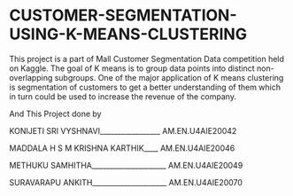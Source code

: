 # CUSTOMER-SEGMENTATION-USING-K-MEANS-CLUSTERING
This project is a part of Mall Customer Segmentation Data competition held on Kaggle. The goal of K means is to group data points into distinct non-overlapping subgroups. One of the major application of K means clustering is segmentation of customers to get a better understanding of them which in turn could be used to increase the revenue of the company.

And This Project done by

KONIJETI SRI VYSHNAVI_________________              AM.EN.U4AIE20042

MADDALA H S M KRISHNA KARTHIK____   AM.EN.U4AIE20046

METHUKU SAMHITHA_____________________                 AM.EN.U4AIE20049

SURAVARAPU ANKITH_____________________          AM.EN.U4AIE20070
